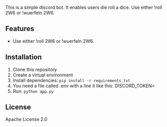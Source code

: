 This is a simple discord bot. It enables users die roll a dice. Use either !roll 2W6 or !wuerfeln 2W6.

## Features
- Use either !roll 2W6 or !wuerfeln 2W6.

## Installation

1. Clone this repository
2. Create a virtual environment
3. Install dependencies: `pip install -r requirements.txt`
4. You need a file called .env with a line it like this: DISCORD_TOKEN=<your token>
5. Run: `python app.py`

## License
Apache License 2.0
